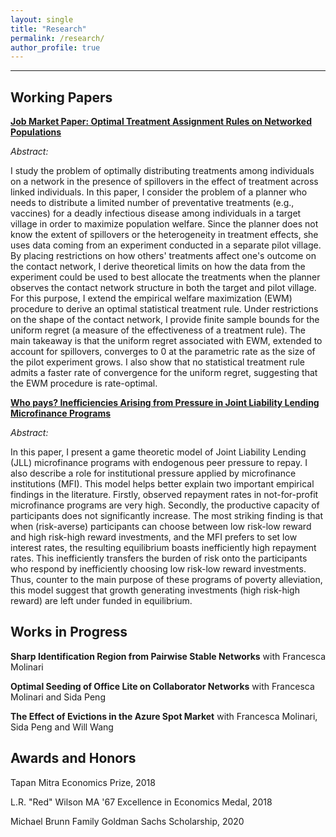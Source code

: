 ```yaml
---
layout: single
title: "Research"
permalink: /research/
author_profile: true
---
```

---
## Working Papers

**[Job Market Paper: Optimal Treatment Assignment Rules on Networked Populations](http://AbhiAnanthEcon.github.io/files/Ananth_JMP_draft.pdf)** 

*Abstract:*

I study the problem of optimally distributing treatments among individuals on a network in the presence of spillovers in the effect of treatment across linked individuals. In this paper, I consider the problem of a planner who needs to distribute a limited number of preventative treatments (e.g., vaccines) for a deadly infectious disease among individuals in a target village in order to maximize population welfare. Since the planner does not know the extent of spillovers or the heterogeneity in treatment effects, she uses data coming from an experiment conducted in a separate pilot village. By placing restrictions on how others' treatments affect one's outcome on the contact network, I derive theoretical limits on how the data from the experiment could be used to best allocate the treatments when the planner observes the contact network structure in both the target and pilot village. For this purpose, I extend the empirical welfare maximization (EWM) procedure to derive an optimal statistical treatment rule. Under restrictions on the shape of the contact network, I provide finite sample bounds for the uniform regret (a measure of the effectiveness of a treatment rule). The main takeaway is that the uniform regret associated with EWM, extended to account for spillovers, converges to 0 at the parametric rate as the size of the pilot experiment grows. I also show that no statistical treatment rule admits a faster rate of convergence for the uniform regret, suggesting that the EWM procedure is rate-optimal.

**[Who pays? Inefficiencies Arising from Pressure in Joint Liability Lending Microfinance Programs](http://AbhiAnanthEcon.github.io/files/Ananth_microfinance.pdf)**

*Abstract:*

In this paper, I present a game theoretic model of Joint Liability Lending (JLL) microfinance programs with endogenous peer pressure to repay. I also describe a role for institutional pressure applied by microfinance institutions (MFI). This model helps better explain two important empirical findings in the literature. Firstly, observed repayment rates in not-for-profit microfinance programs are very high. Secondly, the productive capacity of participants does not significantly increase. The most striking finding is that when (risk-averse) participants can choose between low risk-low reward and high risk-high reward investments, and the MFI prefers to set low interest rates, the resulting equilibrium boasts inefficiently high repayment rates. This inefficiently transfers the burden of risk onto the participants who respond by inefficiently choosing low risk-low reward investments. Thus, counter to the main purpose of these programs of poverty alleviation, this model suggest that growth generating investments (high risk-high reward) are left under funded in equilibrium. 
## Works in Progress

**Sharp Identification Region from Pairwise Stable Networks** with Francesca Molinari

**Optimal Seeding of Office Lite on Collaborator Networks** with Francesca Molinari and Sida Peng

**The Effect of Evictions in the Azure Spot Market** with Francesca Molinari, Sida Peng and Will Wang

## Awards and Honors

Tapan Mitra Economics Prize, 2018

L.R. "Red" Wilson MA '67 Excellence in Economics Medal, 2018

Michael Brunn Family Goldman Sachs Scholarship, 2020

